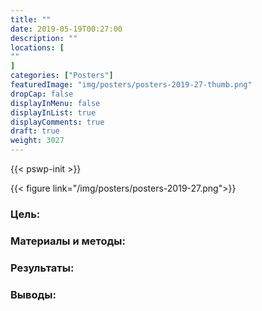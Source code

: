 ```yaml
---
title: ""
date: 2019-05-19T00:27:00
description: ""
locations: [
""
]
categories: ["Posters"]
featuredImage: "img/posters/posters-2019-27-thumb.png"
dropCap: false
displayInMenu: false
displayInList: true
displayComments: true
draft: true
weight: 3027
---
```



{{< pswp-init >}}

{{< figure link="/img/posters/posters-2019-27.png">}}


### Цель:



### Материалы и методы: 



### Результаты: 



### Выводы: 


